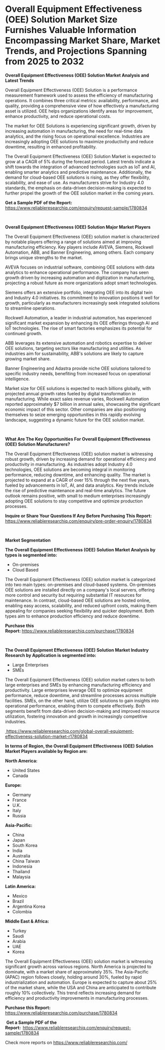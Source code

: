 <p><h1>Overall Equipment Effectiveness (OEE) Solution Market Size Furnishes Valuable Information Encompassing Market Share, Market Trends, and Projections Spanning from 2025 to 2032</h1></p><p><strong>Overall Equipment Effectiveness (OEE) Solution Market Analysis and Latest Trends</strong></p>
<p><p>Overall Equipment Effectiveness (OEE) Solution is a performance measurement framework used to assess the efficiency of manufacturing operations. It combines three critical metrics: availability, performance, and quality, providing a comprehensive view of how effectively a manufacturing asset is utilized. OEE helps organizations identify areas for improvement, enhance productivity, and reduce operational costs.</p><p>The market for OEE Solutions is experiencing significant growth, driven by increasing automation in manufacturing, the need for real-time data analytics, and the rising focus on operational excellence. Industries are increasingly adopting OEE solutions to maximize productivity and reduce downtime, resulting in enhanced profitability. </p><p>The Overall Equipment Effectiveness (OEE) Solution Market is expected to grow at a CAGR of 5% during the forecast period. Latest trends indicate a shift towards the integration of advanced technologies such as IoT and AI, enabling smarter analytics and predictive maintenance. Additionally, the demand for cloud-based OEE solutions is rising, as they offer flexibility, scalability, and ease of use. As manufacturers strive for Industry 4.0 standards, the emphasis on data-driven decision-making is expected to further propel the growth of the OEE solution market in the coming years.</p></p>
<p><strong>Get a Sample PDF of the Report:&nbsp;</strong> <a href="https://www.reliableresearchiq.com/enquiry/request-sample/1780834?utm_campaign=2926&utm_medium=2&utm_source=Github&utm_content=ia&utm_term=11032025&utm_id=overall-equipment-effectiveness-oee-solution">https://www.reliableresearchiq.com/enquiry/request-sample/1780834</a></p>
<p>&nbsp;</p>
<p><strong>Overall Equipment Effectiveness (OEE) Solution Major Market Players</strong></p>
<p><p>The Overall Equipment Effectiveness (OEE) solution market is characterized by notable players offering a range of solutions aimed at improving manufacturing efficiency. Key players include AVEVA, Siemens, Rockwell Automation, ABB, and Banner Engineering, among others. Each company brings unique strengths to the market.</p><p>AVEVA focuses on industrial software, combining OEE solutions with data analytics to enhance operational performance. The company has seen growth driven by increasing automation and digitization in manufacturing, projecting a robust future as more organizations adopt smart technologies.</p><p>Siemens offers an extensive portfolio, integrating OEE into its digital twin and Industry 4.0 initiatives. Its commitment to innovation positions it well for growth, particularly as manufacturers increasingly seek integrated solutions to streamline operations.</p><p>Rockwell Automation, a leader in industrial automation, has experienced significant market expansion by enhancing its OEE offerings through AI and IoT technologies. The rise of smart factories emphasizes its potential for continued growth.</p><p>ABB leverages its extensive automation and robotics expertise to deliver OEE solutions, targeting sectors like manufacturing and utilities. As industries aim for sustainability, ABB's solutions are likely to capture growing market share.</p><p>Banner Engineering and Adastra provide niche OEE solutions tailored to specific industry needs, benefiting from increased focus on operational intelligence.</p><p>Market size for OEE solutions is expected to reach billions globally, with projected annual growth rates fueled by digital transformation in manufacturing. While exact sales revenue varies, Rockwell Automation reported approximately $7 billion in annual sales, showcasing the significant economic impact of this sector. Other companies are also positioning themselves to seize emerging opportunities in this rapidly evolving landscape, suggesting a dynamic future for the OEE solution market.</p></p>
<p>&nbsp;</p>
<p><strong>What Are The Key Opportunities For Overall Equipment Effectiveness (OEE) Solution Manufacturers?</strong></p>
<p><p>The Overall Equipment Effectiveness (OEE) solution market is witnessing robust growth, driven by increasing demand for operational efficiency and productivity in manufacturing. As industries adopt Industry 4.0 technologies, OEE solutions are becoming integral in monitoring performance, reducing downtime, and enhancing quality. The market is projected to expand at a CAGR of over 15% through the next five years, fueled by advancements in IoT, AI, and data analytics. Key trends include the rise of predictive maintenance and real-time analytics. The future outlook remains positive, with small to medium enterprises increasingly adopting OEE solutions to stay competitive and optimize production processes.</p></p>
<p><strong>Inquire or Share Your Questions If Any Before Purchasing This Report:</strong> <a href="https://www.reliableresearchiq.com/enquiry/pre-order-enquiry/1780834?utm_campaign=2926&utm_medium=2&utm_source=Github&utm_content=ia&utm_term=11032025&utm_id=overall-equipment-effectiveness-oee-solution">https://www.reliableresearchiq.com/enquiry/pre-order-enquiry/1780834</a></p>
<p>&nbsp;</p>
<p><strong>Market Segmentation</strong></p>
<p><strong>The Overall Equipment Effectiveness (OEE) Solution Market Analysis by types is segmented into:</strong></p>
<p><ul><li>On-premises</li><li>Cloud Based</li></ul></p>
<p><p>The Overall Equipment Effectiveness (OEE) solution market is categorized into two main types: on-premises and cloud-based systems. On-premises OEE solutions are installed directly on a company's local servers, offering more control and security but requiring substantial IT resources for maintenance. In contrast, cloud-based OEE solutions are hosted online, enabling easy access, scalability, and reduced upfront costs, making them appealing for companies seeking flexibility and quicker deployment. Both types aim to enhance production efficiency and reduce downtime.</p></p>
<p><strong>Purchase this Report:&nbsp;</strong><a href="https://www.reliableresearchiq.com/purchase/1780834?utm_campaign=2926&utm_medium=2&utm_source=Github&utm_content=ia&utm_term=11032025&utm_id=overall-equipment-effectiveness-oee-solution">https://www.reliableresearchiq.com/purchase/1780834</a></p>
<p>&nbsp;</p>
<p><strong>The Overall Equipment Effectiveness (OEE) Solution Market Industry Research by Application is segmented into:</strong></p>
<p><ul><li>Large Enterprises</li><li>SMEs</li></ul></p>
<p><p>The Overall Equipment Effectiveness (OEE) solution market caters to both large enterprises and SMEs by enhancing manufacturing efficiency and productivity. Large enterprises leverage OEE to optimize equipment performance, reduce downtime, and streamline processes across multiple facilities. SMEs, on the other hand, utilize OEE solutions to gain insights into operational performance, enabling them to compete effectively. Both segments benefit from data-driven decision-making and improved resource utilization, fostering innovation and growth in increasingly competitive industries.</p></p>
<p><a href="https://www.reliableresearchiq.com/global-overall-equipment-effectiveness-solution-market-r1780834?utm_campaign=2926&utm_medium=2&utm_source=Github&utm_content=ia&utm_term=11032025&utm_id=overall-equipment-effectiveness-oee-solution">&nbsp;https://www.reliableresearchiq.com/global-overall-equipment-effectiveness-solution-market-r1780834</a></p>
<p><strong>In terms of Region, the Overall Equipment Effectiveness (OEE) Solution Market Players available by Region are:</strong></p>
<p>
    <p> <strong> North America: </strong>
        <ul>
            <li>United States</li>
            <li>Canada</li>
        </ul>
        </p> 
    <p> <strong> Europe: </strong>
        <ul>
            <li>Germany</li>
            <li>France</li>
            <li>U.K.</li>
            <li>Italy</li>
            <li>Russia</li>
        </ul>
        </p> 
    <p> <strong> Asia-Pacific: </strong>
        <ul>
            <li>China</li>
            <li>Japan</li>
            <li>South Korea</li>
            <li>India</li>
            <li>Australia</li>
            <li>China Taiwan</li>
            <li>Indonesia</li>
            <li>Thailand</li>
            <li>Malaysia</li>
        </ul>
        </p> 
    <p> <strong> Latin America: </strong>
        <ul>
            <li>Mexico</li>
            <li>Brazil</li>
            <li>Argentina Korea</li>
            <li>Colombia</li>
        </ul>
        </p> 
    <p> <strong> Middle East & Africa: </strong>
        <ul>
            <li>Turkey</li>
            <li>Saudi</li>
            <li>Arabia</li>
            <li>UAE</li>
            <li>Korea</li>
        </ul>
    </p>
    </p>
<p><p>The Overall Equipment Effectiveness (OEE) solution market is witnessing significant growth across various regions. North America is projected to dominate, with a market share of approximately 35%. The Asia-Pacific (APAC) region follows closely, holding around 30%, fueled by rapid industrialization and automation. Europe is expected to capture about 25% of the market share, while the USA and China are anticipated to contribute roughly 10% collectively. This trend reflects increasing demand for efficiency and productivity improvements in manufacturing processes.</p></p>
<p><strong>Purchase this Report: </strong><a href="https://www.reliableresearchiq.com/purchase/1780834?utm_campaign=2926&utm_medium=2&utm_source=Github&utm_content=ia&utm_term=11032025&utm_id=overall-equipment-effectiveness-oee-solution">https://www.reliableresearchiq.com/purchase/1780834</a></p>
<p>&nbsp;<strong>Get a Sample PDF of the Report:&nbsp;&nbsp;</strong><a href="https://www.reliableresearchiq.com/enquiry/request-sample/1780834?utm_campaign=2926&utm_medium=2&utm_source=Github&utm_content=ia&utm_term=11032025&utm_id=overall-equipment-effectiveness-oee-solution">https://www.reliableresearchiq.com/enquiry/request-sample/1780834</a></p>
<p><strong></strong></p>
<p>Check more reports on <a href="https://www.reliableresearchiq.com/?utm_campaign=2926&utm_medium=2&utm_source=Github&utm_content=ia&utm_term=11032025&utm_id=overall-equipment-effectiveness-oee-solution">https://www.reliableresearchiq.com/</a></p>